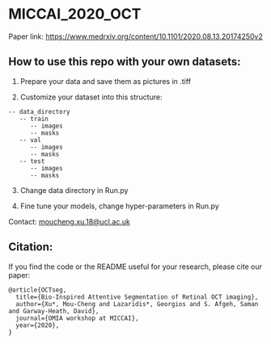 # MICCAI_2020_OCT
Paper link: https://www.medrxiv.org/content/10.1101/2020.08.13.20174250v2

## How to use this repo with your own datasets:
1. Prepare your data and save them as pictures in .tiff

2. Customize your dataset into this structure:
```
-- data_directory
   -- train
      -- images
      -- masks
   -- val
      -- images
      -- masks
   -- test
      -- images
      -- masks
```

3. Change data directory in Run.py

4. Fine tune your models, change hyper-parameters in Run.py

Contact: moucheng.xu.18@ucl.ac.uk 

## Citation:
If you find the code or the README useful for your research, please cite our paper:
```
@article{OCTseg,
  title={Bio-Inspired Attentive Segmentation of Retinal OCT imaging},
  author={Xu*, Mou-Cheng and Lazaridis*, Georgios and S. Afgeh, Saman and Garway-Heath, David},
  journal={OMIA workshop at MICCAI},
  year={2020},
}
```
